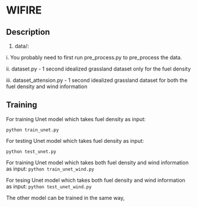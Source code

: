 # WIFIRE

## Description


1. data/:

  i. You probably need to first run pre_process.py to pre_process the data.
  
  ii. dataset.py -  1 second idealized grassland dataset only for the fuel density
  
  iii. dataset_attension.py - 1 second idealized grassland dataset for both the fuel density and wind information


## Training



For training Unet model which takes fuel density as input:

```python train_unet.py ```

For testing Unet model which takes fuel density as input:

```python test_unet.py ```

For training Unet model which takes both fuel density and wind information as input:
```python train_unet_wind.py ```

For tesing Unet model which takes both fuel density and wind information as input:
```python test_unet_wind.py ```

The other model can be trained in the same way,